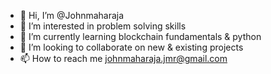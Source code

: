 - 👋 Hi, I’m @Johnmaharaja
- 👀 I’m interested in problem solving skills
- 🌱 I’m currently learning blockchain fundamentals & python
- 💞️ I’m looking to collaborate on new & existing projects
- 📫 How to reach me johnmaharaja.jmr@gmail.com

<!---
Johnmaharaja/Johnmaharaja is a ✨ special ✨ repository because its `README.md` (this file) appears on your GitHub profile.
You can click the Preview link to take a look at your changes.
--->
